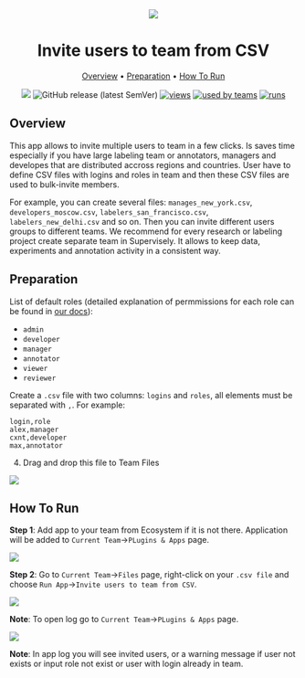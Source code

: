 <div align="center" markdown>

<img src="https://i.imgur.com/3Ty8mqK.png"/>

# Invite users to team from CSV

<p align="center">

  <a href="#Overview">Overview</a> •
  <a href="#Preparation">Preparation</a> •
  <a href="#How-To-Run">How To Run</a>
</p>

[![](https://img.shields.io/badge/slack-chat-green.svg?logo=slack)](https://supervise.ly/slack)
![GitHub release (latest SemVer)](https://img.shields.io/github/v/release/supervisely-ecosystem/invite-users-to-team-from-CSV)
[![views](https://app.supervise.ly/public/api/v3/ecosystem.counters?repo=supervisely-ecosystem/invite-users-to-team-from-CSV&counter=views&label=views)](https://supervise.ly)
[![used by teams](https://app.supervise.ly/public/api/v3/ecosystem.counters?repo=supervisely-ecosystem/invite-users-to-team-from-CSV&counter=downloads&label=used%20by%20teams)](https://supervise.ly)
[![runs](https://app.supervise.ly/public/api/v3/ecosystem.counters?repo=supervisely-ecosystem/invite-users-to-team-from-CSV&counter=runs&label=runs&123)](https://supervise.ly)

</div>

## Overview

This app allows to invite multiple users to team in a few clicks. Is saves time especially if you have large labeling team or annotators, managers and developes that are distributed accross regions and countries. User have to define CSV files with logins and roles in team and then these CSV files are used to bulk-invite members. 

For example, you can create several files: `manages_new_york.csv`, `developers_moscow.csv`, `labelers_san_francisco.csv`, `labelers_new_delhi.csv` and so on. Then you can invite different users groups to different teams. We recommend for every research or labeling project create separate team in Supervisely. It allows to keep data, experiments and annotation activity in a consistent way.

## Preparation

List of default roles (detailed explanation of permmissions for each role can be found in [our docs](https://docs.supervise.ly/collaboration/members)):
- `admin`
- `developer`
- `manager`
- `annotator` 
- `viewer`
- `reviewer`

Create a `.csv` file with two columns: `logins` and `roles`, all elements must be separated with `,`. For example:

```
login,role
alex,manager 
cxnt,developer
max,annotator
```

4. Drag and drop this file to Team Files



<img src="https://i.imgur.com/TEpBMXf.gif"/>



## How To Run 
**Step 1**: Add app to your team from Ecosystem if it is not there. Application will be added to `Current Team`->`PLugins & Apps` page. 

<img src="https://i.imgur.com/8olwkGI.png"/>



**Step 2**: Go to `Current Team`->`Files` page, right-click on your `.csv file` and choose `Run App`->`Invite users to team from CSV`. 

<img src="https://i.imgur.com/Y1TgrkG.png"/>



**Note**: To open log go to `Current Team`->`PLugins & Apps` page. 

<img src="https://i.imgur.com/FNu7fZh.png"/>



**Note**: In app log you will see invited users, or a warning message if user not exists or input role not exist or user with login already in team. 

